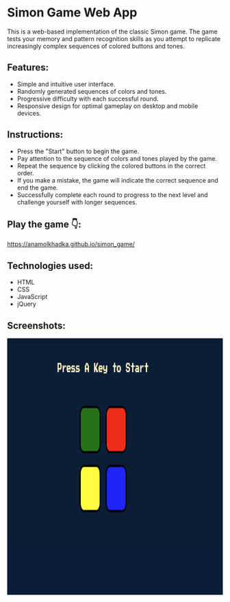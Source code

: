 # Simon Game Web App

This is a web-based implementation of the classic Simon game. The game tests your memory and pattern recognition skills as you attempt to replicate increasingly complex sequences of colored buttons and tones.

## Features:

- Simple and intuitive user interface.
- Randomly generated sequences of colors and tones.
- Progressive difficulty with each successful round.
- Responsive design for optimal gameplay on desktop and mobile devices.

## Instructions:

- Press the "Start" button to begin the game.
- Pay attention to the sequence of colors and tones played by the game.
- Repeat the sequence by clicking the colored buttons in the correct order.
- If you make a mistake, the game will indicate the correct sequence and end the game.
- Successfully complete each round to progress to the next level and challenge yourself with longer sequences.

## Play the game 👇:
https://anamolkhadka.github.io/simon_game/

## Technologies used:

- HTML
- CSS
- JavaScript
- jQuery
  
## Screenshots:
<img src="./Screenshot.png" width="1200" height="600">
